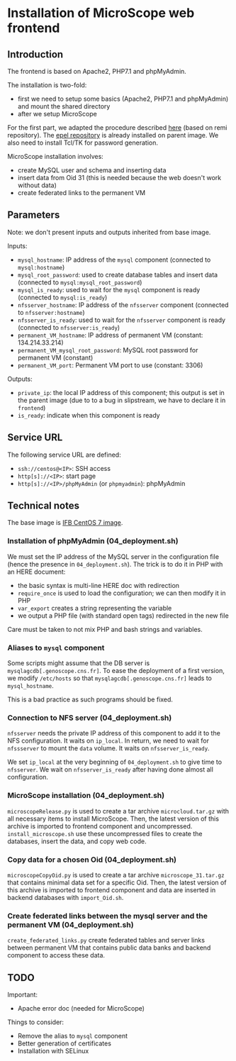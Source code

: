 # Installation of MicroScope web frontend

## Introduction

The frontend is based on Apache2, PHP7.1 and phpMyAdmin.

The installation is two-fold:
* first we need to setup some basics (Apache2, PHP7.1 and phpMyAdmin) and mount the shared directory
* after we setup MicroScope

For the first part, we adapted the procedure described [here](https://www.howtoforge.com/tutorial/centos-lamp-server-apache-mysql-php/) (based on remi repository).
The [epel repository](https://fedoraproject.org/wiki/EPEL) is already installed on parent image.
We also need to install Tcl/TK for password generation.

MicroScope installation involves:
* create MySQL user and schema and inserting data
* insert data from Oid 31 (this is needed because the web doesn't work without data)
* create federated links to the permanent VM

## Parameters

Note: we don't present inputs and outputs inherited from base image.

Inputs:
  - `mysql_hostname`: IP address of the `mysql` component (connected to `mysql:hostname`)
  - `mysql_root_password`: used to create database tables and insert data (connected to `mysql:mysql_root_password`)
  - `mysql_is_ready`: used to wait for the `mysql` component is ready (connected to `mysql:is_ready`)
  - `nfsserver_hostname`: IP address of the `nfsserver` component (connected to `nfsserver:hostname`)
  - `nfsserver_is_ready`: used to wait for the `nfsserver` component is ready (connected to `nfsserver:is_ready`)
  - `permanent_VM_hostname`: IP address of permanent VM (constant: 134.214.33.214)
  - `permanent_VM_mysql_root_password`: MySQL root password for permanent VM (constant)
  - `permanent_VM_port`: Permanent VM port to use (constant: 3306)

Outputs:
  - `private_ip`: the local IP address of this component; this output is set in the parent image
    (due to to a bug in slipstream, we have to declare it in `frontend`)
  - `is_ready`: indicate when this component is ready

## Service URL

The following service URL are defined:

  - `ssh://centos@<IP>`: SSH access
  - `http[s]://<IP>`: start page
  - `http[s]://<IP>/phpMyAdmin` (or `phpmyadmin`): phpMyAdmin

## Technical notes

The base image is [IFB CentOS 7 image](https://nuv.la/module/ifb/examples/images/centos-7-ifb).

### Installation of phpMyAdmin (04_deployment.sh)

We must set the IP address of the MySQL server in the configuration file (hence the presence in `04_deployment.sh`).
The trick is to do it in PHP with an HERE document:
* the basic syntax is multi-line HERE doc with redirection
* `require_once` is used to load the configuration; we can then modify it in PHP
* `var_export` creates a string representing the variable
* we output a PHP file (with standard open tags) redirected in the new file

Care must be taken to not mix PHP and bash strings and variables.

### Aliases to `mysql` component

Some scripts might assume that the DB server is `mysqlagcdb[.genoscope.cns.fr]`.
To ease the deployment of a first version, we modify `/etc/hosts` so that `mysqlagcdb[.genoscope.cns.fr]` leads to `mysql_hostname`.

This is a bad practice as such programs should be fixed.

### Connection to NFS server (04_deployment.sh)

`nfsserver` needs the private IP address of this component to add it to the NFS configuration.
It waits on `ip_local`.
In return, we need to wait for `nfssserver` to mount the `data` volume.
It waits on `nfsserver_is_ready`.

We set `ip_local` at the very beginning of `04_deployment.sh` to give time to `nfsserver`.
We wait on `nfsserver_is_ready` after having done almost all configuration.

### MicroScope installation (04_deployment.sh)

`microscopeRelease.py` is used to create a tar archive `microcloud.tar.gz` with all necessary items to install MicroScope.
Then, the latest version of this archive is imported to frontend component and uncompressed.
`install_microscope.sh` use these uncompressed files to create the databases, insert the data, and copy web code.

### Copy data for a chosen Oid (04_deployment.sh)

`microscopeCopyOid.py` is used to create a tar archive `microscope_31.tar.gz` that contains minimal data set for a specific Oid.
Then, the latest version of this archive is imported to frontend component and data are inserted in backend databases with `import_Oid.sh`.

### Create federated links between the mysql server and the permanent VM (04_deployment.sh)

`create_federated_links.py` create federated tables and server links between permanent VM that contains public data banks and backend component to access these data.

## TODO
Important:
* Apache error doc (needed for MicroScope)

Things to consider:
* Remove the alias to `mysql` component
* Better generation of certificates
* Installation with SELinux
